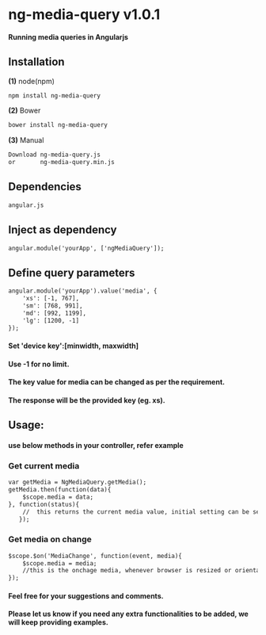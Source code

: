 # ng-media-query v1.0.1

#### Running media queries in Angularjs

## Installation

**(1)** node(npm)

>
```html
npm install ng-media-query
```

**(2)** Bower

>
```html
bower install ng-media-query
```

**(3)** Manual

>
```html
Download ng-media-query.js
or       ng-media-query.min.js
```

## Dependencies

>
```html
angular.js
```

## Inject as dependency

>
```html
angular.module('yourApp', ['ngMediaQuery']);
```

## Define query parameters

>
```html
angular.module('yourApp').value('media', {
    'xs': [-1, 767],
    'sm': [768, 991],
    'md': [992, 1199],
    'lg': [1200, -1]
});
```

#### Set 'device key':[minwidth, maxwidth]
#### Use -1 for no limit.
#### The key value for media can be changed as per the requirement.
#### The response will be the provided key (eg. xs).

## Usage:
#### use below methods in your controller, refer example

### Get current media

>
```html
var getMedia = NgMediaQuery.getMedia();        
getMedia.then(function(data){
    $scope.media = data;
}, function(status){
    //  this returns the current media value, initial setting can be set here
   });
```

### Get media on change

>
```html
$scope.$on('MediaChange', function(event, media){
    $scope.media = media;
    //this is the onchage media, whenever browser is resized or orientation is changed this function is called, set media change functionalities here
});
```


#### Feel free for your suggestions and comments. 
#### Please let us know if you need any extra functionalities to be added, we will keep providing examples.
